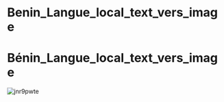 # Benin_Langue_local_text_vers_image
# Bénin_Langue_local_text_vers_image
![jnr9pwte](https://github.com/Hop-Syder/Benin_Langue_local_text_vers_image/assets/51538739/5030db8e-2113-4033-92fc-8efc8ad6f023)
